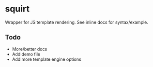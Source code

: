 squirt
======

Wrapper for JS template rendering. See inline docs for syntax/example.

## Todo

* More/better docs
* Add demo file
* Add more template engine options
